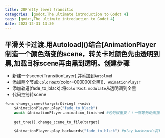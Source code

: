 ```yaml
---
title: 28Pretty level transitio
categories: [godot,The ultimate introduction to Godot 4]
tags: [godot,The ultimate introduction to Godot 4]
date: 2023-12-31 13:30
---
```


## 平滑关卡过渡.用Autoload]()结合[AnimationPlayer制造一个颜色渐变的scene，转关卡时颜色先由透明到黑,加载目标scene再由黑到透明。创建步骤
- 新建一个scene(TransitionLayer),并添加到`Autoload`
- 添加两个节点:`ColorRect`(color=000000[全黑])、`AnimationPlayer`
- 添加轨道(fade_to_black):将`ColorRect.modulate`从透明调到全黑
- 代码控制转scene

```python
func change_scene(target:String)->void:
    $AnimationPlayer.play("fade_to_black")
    await $AnimationPlayer.animation_finished #这句很重要！！一直等到动画播放完
    
    get_tree().change_scene_to_file(target)

    $AnimationPlayer.play_backwards("fade_to_black") #play_backwards将动画翻着播放（相当于全黑到透明）
```

